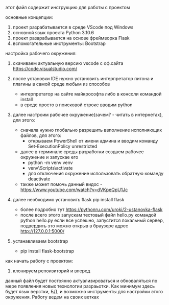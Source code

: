 этот файл содержит инструкцию для работы с проектом

основные концепции: 

1) проект разрабатывается в среде VScode под Windows
2) основной язык проекта Python 3.10.6
3) проект разарабывается на основе фреймворка Flask
4) вспомогательные инструменты: Bootstrap

настройка рабочего окружения:

1) cкачиваем актуальную версию vscode с оф.сайта https://code.visualstudio.com/
2) после установки IDE нужно установить интерпретатор питона и плагины в самой среде любым из способов
    - интерпретатор на сайте майкрософта либо в консоли командой install
    - в среде просто в поисковой строке вводим python 
3) далее настроим рабочее окружение(зачем? - читать в интернетах), для этого:
    - сначала нужно глобально разрешить ввполнение исполняющих файлов, для этого:
        - открываем PowerShell от имени админа и вводим команду Set-ExecutionPolicy unrestricted
    - далее в терминале среды разработки создаем рабочее окружение и запускае его 
      - python -m venv venv 
      - venv\Scripts\activate 
      - для отключения окружение использовать обратную команду deactivate
    - также может помочь данный видос - https://www.youtube.com/watch?v=dVKpeQpU1Jc
4) далее необходимо установить flask pip install flask 
    - более подробно тут https://pythonru.com/uroki/2-ustanovka-flask
    - после всего этого запускам тестовый файл hello.py командой python hello.py
        если все успешно, запустится локальный сервер, подвердить это можно открыв в браузере адрес http://127.0.0.1:5000/

5) устанавливаем bootstrap
    - pip install flask-bootstrap
    
как начать работу с проектом:

1) клонируем репоизиторий и вперед

данный файл будет постоянно актуализироваться и обноваляться по мере появления
новых технологии разраьотки. Как минимум здесь будет язык верстки, БД, и возможно инструменты 
для настройки этого окружения. Работу ведем на своих ветках 
